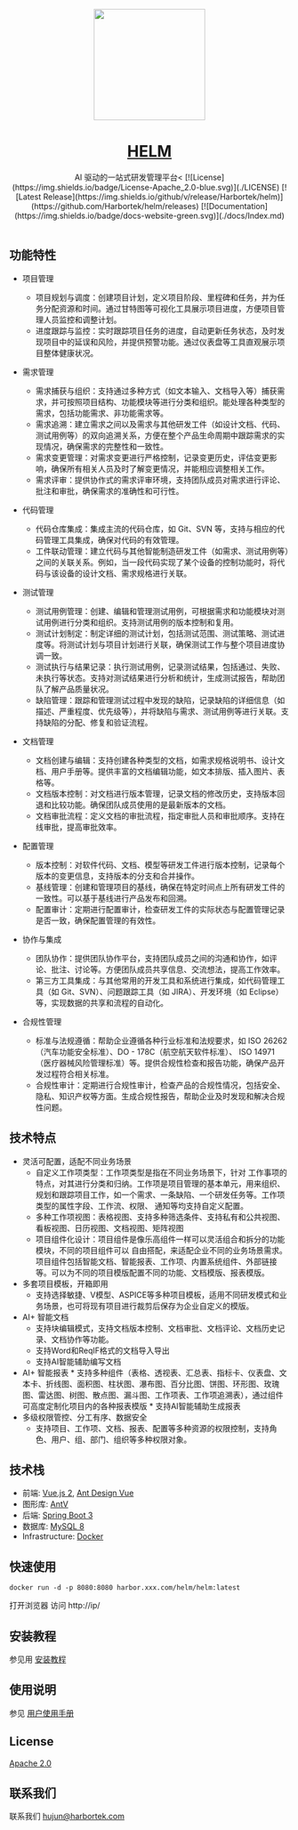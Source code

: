 <p align="center">
    <img width="200" src="https://github.com/Harbortek/helm/blob/feature/%2313-%E4%BF%AE%E6%94%B9README%E5%92%8CLICENSE/docs/images/helm.png?raw=true">
</p>

<h1 align="center">
  <a href="#" target="_blank">HELM</a>
</h1>

<div align="center">
AI 驱动的一站式研发管理平台<
[![License](https://img.shields.io/badge/License-Apache_2.0-blue.svg)](./LICENSE)
[![Latest Release](https://img.shields.io/github/v/release/Harbortek/helm)](https://github.com/Harbortek/helm/releases)
[![Documentation](https://img.shields.io/badge/docs-website-green.svg)](./docs/Index.md)
</div>


<br />




## 功能特性
*   项目管理
    *   项目规划与调度：创建项目计划，定义项目阶段、里程碑和任务，并为任务分配资源和时间。通过甘特图等可视化工具展示项目进度，方便项目管理人员监控和调整计划。
    *   进度跟踪与监控：实时跟踪项目任务的进度，自动更新任务状态，及时发现项目中的延误和风险，并提供预警功能。通过仪表盘等工具直观展示项目整体健康状况。

*   需求管理
    *   需求捕获与组织：支持通过多种方式（如文本输入、文档导入等）捕获需求，并可按照项目结构、功能模块等进行分类和组织。能处理各种类型的需求，包括功能需求、非功能需求等。
    *   需求追溯：建立需求之间以及需求与其他研发工件（如设计文档、代码、测试用例等）的双向追溯关系，方便在整个产品生命周期中跟踪需求的实现情况，确保需求的完整性和一致性。
    *   需求变更管理：对需求变更进行严格控制，记录变更历史，评估变更影响，确保所有相关人员及时了解变更情况，并能相应调整相关工作。
    *   需求评审：提供协作式的需求评审环境，支持团队成员对需求进行评论、批注和审批，确保需求的准确性和可行性。

*   代码管理&#x20;
    *   代码仓库集成：集成主流的代码仓库，如 Git、SVN 等，支持与相应的代码管理工具集成，确保对代码的有效管理。&#x20;
    *   工件联动管理：建立代码与其他智能制造研发工件（如需求、测试用例等）之间的关联关系。例如，当一段代码实现了某个设备的控制功能时，将代码与该设备的设计文档、需求规格进行关联。

*   测试管理
    *   测试用例管理：创建、编辑和管理测试用例，可根据需求和功能模块对测试用例进行分类和组织。支持测试用例的版本控制和复用。&#x20;
    *   测试计划制定：制定详细的测试计划，包括测试范围、测试策略、测试进度等。将测试计划与项目计划进行关联，确保测试工作与整个项目进度协调一致。&#x20;
    *   测试执行与结果记录：执行测试用例，记录测试结果，包括通过、失败、未执行等状态。支持对测试结果进行分析和统计，生成测试报告，帮助团队了解产品质量状况。&#x20;
    *   缺陷管理：跟踪和管理测试过程中发现的缺陷，记录缺陷的详细信息（如描述、严重程度、优先级等），并将缺陷与需求、测试用例等进行关联。支持缺陷的分配、修复和验证流程。

*   文档管理
    *   文档创建与编辑：支持创建各种类型的文档，如需求规格说明书、设计文档、用户手册等。提供丰富的文档编辑功能，如文本排版、插入图片、表格等。&#x20;
    *   文档版本控制：对文档进行版本管理，记录文档的修改历史，支持版本回退和比较功能。确保团队成员使用的是最新版本的文档。&#x20;
    *   文档审批流程：定义文档的审批流程，指定审批人员和审批顺序。支持在线审批，提高审批效率。

*   配置管理
    *   版本控制：对软件代码、文档、模型等研发工件进行版本控制，记录每个版本的变更信息，支持版本的分支和合并操作。&#x20;
    *   基线管理：创建和管理项目的基线，确保在特定时间点上所有研发工件的一致性。可以基于基线进行产品发布和回溯。&#x20;
    *   配置审计：定期进行配置审计，检查研发工件的实际状态与配置管理记录是否一致，确保配置管理的有效性。

*   协作与集成
    *   团队协作：提供团队协作平台，支持团队成员之间的沟通和协作，如评论、批注、讨论等。方便团队成员共享信息、交流想法，提高工作效率。&#x20;
    *   第三方工具集成：与其他常用的开发工具和系统进行集成，如代码管理工具（如 Git、SVN）、问题跟踪工具（如 JIRA）、开发环境（如 Eclipse）等，实现数据的共享和流程的自动化。

*   合规性管理
    *   标准与法规遵循：帮助企业遵循各种行业标准和法规要求，如 ISO 26262（汽车功能安全标准）、DO - 178C（航空航天软件标准）、 ISO 14971（医疗器械风险管理标准）等。提供合规性检查和报告功能，确保产品开发过程符合相关标准。&#x20;
    *   合规性审计：定期进行合规性审计，检查产品的合规性情况，包括安全、隐私、知识产权等方面。生成合规性报告，帮助企业及时发现和解决合规性问题。

## 技术特点
*   灵活可配置，适配不同业务场景
    *   自定义工作项类型：工作项类型是指在不同业务场景下，针对 工作事项的特点，对其进行分类和归纳。工作项是项目管理的基本单元，用来组织、规划和跟踪项目工作，如一个需求、一条缺陷、一个研发任务等。工作项类型的属性字段、工作流、权限、 通知等均支持自定义配置。
    *   多种工作项视图：表格视图、支持多种筛选条件、支持私有和公共视图、看板视图、日历视图、文档视图、矩阵视图
    *   项目组件化设计：项目组件是像乐高组件一样可以灵活组合和拆分的功能模块，不同的项目组件可以 自由搭配，来适配企业不同的业务场景需求。项目组件包括智能文档、智能报表、工作项、内置系统组件、外部链接等。可以为不同的项目模版配置不同的功能、文档模版、报表模版。
*   多套项目模板，开箱即用
    *   支持选择敏捷、V模型、ASPICE等多种项目模板，适用不同研发模式和业务场景，也可将现有项目进行裁剪后保存为企业自定义的模版。
*   AI+ 智能文档
    *   支持块编辑模式，支持文档版本控制、文档审批、文档评论、文档历史记录、文档协作等功能。
    *   支持Word和ReqIF格式的文档导入导出
    *   支持AI智能辅助编写文档
*    AI+ 智能报表
    *   支持多种组件（表格、透视表、汇总表、指标卡、仪表盘、文本卡、折线图、面积图、柱状图、瀑布图、百分比图、饼图、环形图、玫瑰图、雷达图、树图、散点图、漏斗图、工作项表、工作项追溯表），通过组件可高度定制化项目内的各种报表模版
    *   支持AI智能辅助生成报表
*   多级权限管控、分工有序、数据安全
    *   支持项目、工作项、文档、报表、配置等多种资源的权限控制，支持角色、用户、组、部门、组织等多种权限对象。

## 技术栈

-   前端: [Vue.js 2](https://vuejs.org/), [Ant Design Vue](https://1x.antdv.com/)
-   图形库: [AntV](https://antv.vision/zh)
-   后端: [Spring Boot 3](https://spring.io/projects/spring-boot)
-   数据库: [MySQL 8](https://www.mysql.com/)
-   Infrastructure: [Docker](https://www.docker.com/)

## 快速使用
~~~
docker run -d -p 8080:8080 harbor.xxx.com/helm/helm:latest
~~~


打开浏览器 访问 http://ip/

## 安装教程

参见用 [安装教程](./docs/Installation_Guide.md)

## 使用说明

参见 [用户使用手册](./docs/User_Manual.md)


## License
[Apache 2.0](LICENSE)

## 联系我们
 联系我们
[hujun@harbortek.com](hujun@harbortek.com)

